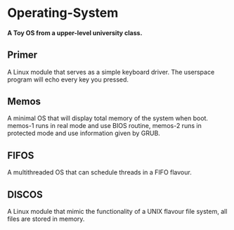 # Operating-System
#### A Toy OS from a upper-level university class.

## Primer
A Linux module that serves as a simple keyboard driver. The userspace program will echo every key you pressed.

## Memos
A minimal OS that will display total memory of the system when boot. memos-1 runs in real mode and use BIOS routine, memos-2
runs in protected mode and use information given by GRUB.

## FIFOS
A multithreaded OS that can schedule threads in a FIFO flavour.

## DISCOS
A Linux module that mimic the functionality of a UNIX flavour file system, all files are stored in memory.
